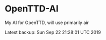 # OpenTTD-AI
My AI for OpenTTD, will use primarily air

Latest backup: Sun Sep 22 21:28:01 UTC 2019
